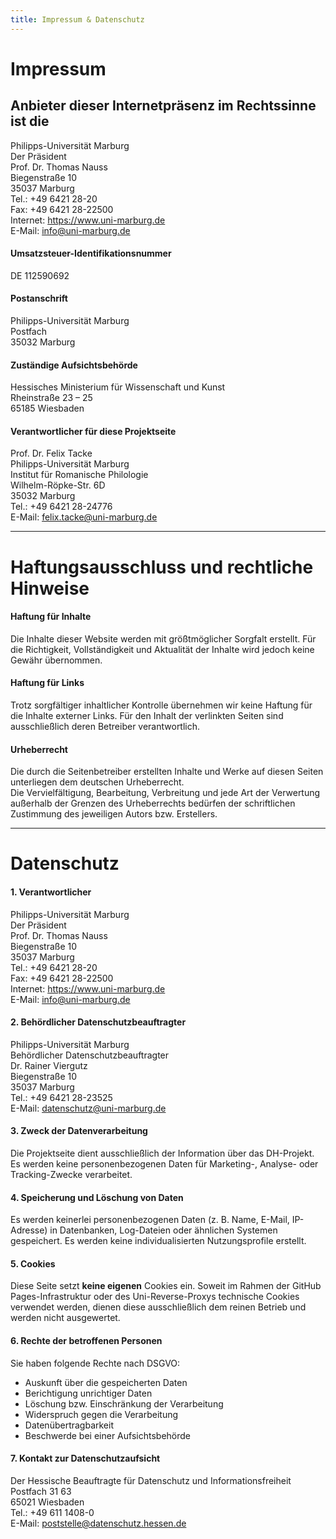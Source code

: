 ```yaml
---
title: Impressum & Datenschutz
---
```


# Impressum

## Anbieter dieser Internetpräsenz im Rechtssinne ist die  
Philipps-Universität Marburg  
Der Präsident  
Prof. Dr. Thomas Nauss  
Biegenstraße 10  
35037 Marburg  
Tel.: +49 6421 28-20  
Fax: +49 6421 28-22500  
Internet: https://www.uni-marburg.de  
E-Mail: info@uni-marburg.de

#### Umsatzsteuer-Identifikationsnummer  
DE 112590692

#### Postanschrift  
Philipps-Universität Marburg  
Postfach  
35032 Marburg

#### Zuständige Aufsichtsbehörde  
Hessisches Ministerium für Wissenschaft und Kunst  
Rheinstraße 23 – 25  
65185 Wiesbaden

#### Verantwortlicher für diese Projektseite  
Prof. Dr. Felix Tacke  
Philipps-Universität Marburg  
Institut für Romanische Philologie  
Wilhelm-Röpke-Str. 6D  
35032 Marburg  
Tel.: +49 6421 28-24776  
E-Mail: felix.tacke@uni-marburg.de

---

# Haftungsausschluss und rechtliche Hinweise

#### Haftung für Inhalte  
Die Inhalte dieser Website werden mit größtmöglicher Sorgfalt erstellt. Für die Richtigkeit, Vollständigkeit und Aktualität der Inhalte wird jedoch keine Gewähr übernommen.

#### Haftung für Links  
Trotz sorgfältiger inhaltlicher Kontrolle übernehmen wir keine Haftung für die Inhalte externer Links. Für den Inhalt der verlinkten Seiten sind ausschließlich deren Betreiber verantwortlich.

#### Urheberrecht  
Die durch die Seitenbetreiber erstellten Inhalte und Werke auf diesen Seiten unterliegen dem deutschen Urheberrecht.  
Die Vervielfältigung, Bearbeitung, Verbreitung und jede Art der Verwertung außerhalb der Grenzen des Urheberrechts bedürfen der schriftlichen Zustimmung des jeweiligen Autors bzw. Erstellers.

---

# Datenschutz

#### 1. Verantwortlicher  
Philipps-Universität Marburg  
Der Präsident  
Prof. Dr. Thomas Nauss  
Biegenstraße 10  
35037 Marburg  
Tel.: +49 6421 28-20  
Fax: +49 6421 28-22500  
Internet: https://www.uni-marburg.de  
E-Mail: info@uni-marburg.de

#### 2. Behördlicher Datenschutzbeauftragter  
Philipps-Universität Marburg  
Behördlicher Datenschutzbeauftragter  
Dr. Rainer Viergutz  
Biegenstraße 10  
35037 Marburg  
Tel.: +49 6421 28-23525  
E-Mail: datenschutz@uni-marburg.de

#### 3. Zweck der Datenverarbeitung  
Die Projektseite dient ausschließlich der Information über das DH-Projekt. Es werden keine personenbezogenen Daten für Marketing-, Analyse- oder Tracking-Zwecke verarbeitet.

#### 4. Speicherung und Löschung von Daten  
Es werden keinerlei personenbezogenen Daten (z. B. Name, E-Mail, IP-Adresse) in Datenbanken, Log-Dateien oder ähnlichen Systemen gespeichert. Es werden keine individualisierten Nutzungsprofile erstellt.

#### 5. Cookies  
Diese Seite setzt **keine eigenen** Cookies ein. Soweit im Rahmen der GitHub Pages-Infrastruktur oder des Uni-Reverse-Proxys technische Cookies verwendet werden, dienen diese ausschließlich dem reinen Betrieb und werden nicht ausgewertet.

#### 6. Rechte der betroffenen Personen  
Sie haben folgende Rechte nach DSGVO:  
- Auskunft über die gespeicherten Daten  
- Berichtigung unrichtiger Daten  
- Löschung bzw. Einschränkung der Verarbeitung  
- Widerspruch gegen die Verarbeitung  
- Datenübertragbarkeit  
- Beschwerde bei einer Aufsichtsbehörde  

#### 7. Kontakt zur Datenschutzaufsicht  
Der Hessische Beauftragte für Datenschutz und Informationsfreiheit  
Postfach 31 63  
65021 Wiesbaden  
Tel.: +49 611 1408-0  
E-Mail: poststelle@datenschutz.hessen.de  
